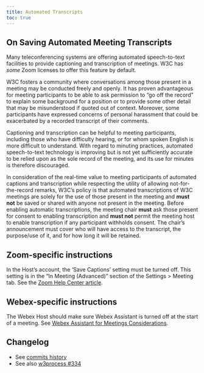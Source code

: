 ```yaml
---
title: Automated Transcripts
toc: true
---
```


## On Saving Automated Meeting Transcripts

Many teleconferencing systems are offering automated speech-to-text facilities to provide captioning and transcription of meetings. W3C has *some* Zoom licenses to offer this feature by default.

W3C fosters a community where conversations among those present in a meeting may be conducted freely and openly. It has proven advantageous for meeting participants to be able to ask permission to “go off the record” to explain some background for a position or to provide some other detail that may be misunderstood if quoted out of context. Moreover, some participants have expressed concerns of personal harassment that could be exacerbated by a recorded transcript of their comments.

Captioning and transcription can be helpful to meeting participants, including those who have difficulty hearing, or for whom spoken English is more difficult to understand. With regard to minuting practices, automated speech-to-text technology is improving but is not yet sufficiently accurate to be relied upon as the sole record of the meeting, and its use for minutes is therefore discouraged.

In consideration of the real-time value to meeting participants of automated captions and transcription while respecting the utility of allowing not-for-the-record remarks, W3C’s policy is that automated transcriptions of W3C meetings are solely for the use of those present in the meeting and **must not** be saved or shared with anyone not present in the meeting. Before enabling automatic transcriptions, the meeting chair **must** ask those present for consent to enabling transcription and **must not** permit the meeting host to enable transcription if any participant withholds consent. The chair’s announcement must cover who will have access to the transcript, the purpose/use of it, and for how long it will be retained.

## Zoom-specific instructions

In the Host’s account, the ‘Save Captions’ setting must be turned off. This setting is in the “In Meeting (Advanced)” section of the Settings &gt; Meeting tab. See the [Zoom Help Center article](https://support.zoom.us/hc/en-us/articles/360034675592-Changing-your-meeting-recording-and-telephone-settings).

## Webex-specific instructions

The Webex Host should make sure Webex Assistant is turned off at the start of a meeting. See [Webex Assistant for Meetings Considerations](https://help.webex.com/en-us/q1y8ig/Webex-Assistant-for-Meetings-Considerations).

## Changelog

- See [commits history](https://github.com/w3c/Guide/commits/main/meetings/transcripts.html)
- See also [w3process #334](https://github.com/w3c/process/issues/334)